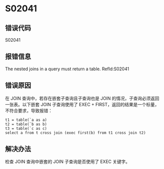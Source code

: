 # S02041

## 错误代码

S02041

## 报错信息

The nested joins in a query must return a table. RefId:S02041

## 错误原因

在 JOIN 查询中，若存在嵌套子查询且子查询也是 JOIN 的情况，子查询必须返回一张表。以下嵌套 JOIN 子查询使用了 EXEC +
FIRST，返回的结果是一个标量，不符合要求，导致报错：

```
t1 = table(`a as a)
t2 = table(`b as b)
t3 = table(`c as c)
select a from t cross join (exec first(b) from t1 cross join t2)
```

## 解决办法

检查 JOIN 查询中嵌套的 JOIN 子查询是否使用了 EXEC 关键字。

